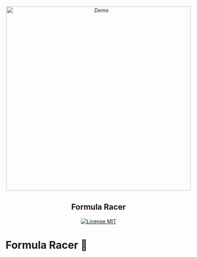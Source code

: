 <h6 align="center">
    <img src="https://user-images.githubusercontent.com/54152996/175781451-69597a9f-5d97-4bc7-8ae5-c2f9aa3ec125.png" alt="Demo" widht="750" height="500"/>
</h6>

<h2 align="center">
    Formula Racer
</h2>



<p align="center">
  <a href="https://opensource.org/licenses/MIT">
    <img src="https://img.shields.io/badge/License-MIT-blue.svg" alt="License MIT">
  </a>
</p>


# Formula Racer 🚗
